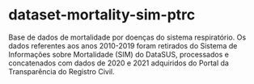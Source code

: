 # dataset-mortality-sim-ptrc
 Base de dados de mortalidade por doenças do sistema respiratório. Os dados referentes aos anos 2010-2019 foram retirados do Sistema de Informações sobre Mortalidade (SIM) do DataSUS, processados e concatenados com dados de 2020 e 2021 adquiridos do Portal da Transparência do Registro Civil.
